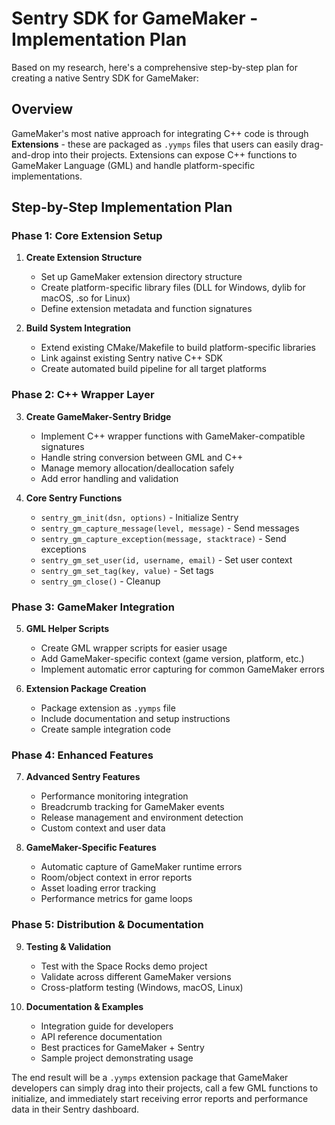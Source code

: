 # Sentry SDK for GameMaker - Implementation Plan

Based on my research, here's a comprehensive step-by-step plan for creating a native Sentry SDK for GameMaker:

## Overview
GameMaker's most native approach for integrating C++ code is through **Extensions** - these are packaged as `.yymps` files that users can easily drag-and-drop into their projects. Extensions can expose C++ functions to GameMaker Language (GML) and handle platform-specific implementations.

## Step-by-Step Implementation Plan

### Phase 1: Core Extension Setup
1. **Create Extension Structure**
   - Set up GameMaker extension directory structure
   - Create platform-specific library files (DLL for Windows, dylib for macOS, .so for Linux)
   - Define extension metadata and function signatures

2. **Build System Integration**
   - Extend existing CMake/Makefile to build platform-specific libraries
   - Link against existing Sentry native C++ SDK
   - Create automated build pipeline for all target platforms

### Phase 2: C++ Wrapper Layer
3. **Create GameMaker-Sentry Bridge**
   - Implement C++ wrapper functions with GameMaker-compatible signatures
   - Handle string conversion between GML and C++ 
   - Manage memory allocation/deallocation safely
   - Add error handling and validation

4. **Core Sentry Functions**
   - `sentry_gm_init(dsn, options)` - Initialize Sentry
   - `sentry_gm_capture_message(level, message)` - Send messages
   - `sentry_gm_capture_exception(message, stacktrace)` - Send exceptions
   - `sentry_gm_set_user(id, username, email)` - Set user context
   - `sentry_gm_set_tag(key, value)` - Set tags
   - `sentry_gm_close()` - Cleanup

### Phase 3: GameMaker Integration
5. **GML Helper Scripts**
   - Create GML wrapper scripts for easier usage
   - Add GameMaker-specific context (game version, platform, etc.)
   - Implement automatic error capturing for common GameMaker errors

6. **Extension Package Creation**
   - Package extension as `.yymps` file
   - Include documentation and setup instructions
   - Create sample integration code

### Phase 4: Enhanced Features
7. **Advanced Sentry Features**
   - Performance monitoring integration
   - Breadcrumb tracking for GameMaker events
   - Release management and environment detection
   - Custom context and user data

8. **GameMaker-Specific Features**
   - Automatic capture of GameMaker runtime errors
   - Room/object context in error reports
   - Asset loading error tracking
   - Performance metrics for game loops

### Phase 5: Distribution & Documentation
9. **Testing & Validation**
   - Test with the Space Rocks demo project
   - Validate across different GameMaker versions
   - Cross-platform testing (Windows, macOS, Linux)

10. **Documentation & Examples**
    - Integration guide for developers
    - API reference documentation
    - Best practices for GameMaker + Sentry
    - Sample project demonstrating usage

The end result will be a `.yymps` extension package that GameMaker developers can simply drag into their projects, call a few GML functions to initialize, and immediately start receiving error reports and performance data in their Sentry dashboard.
